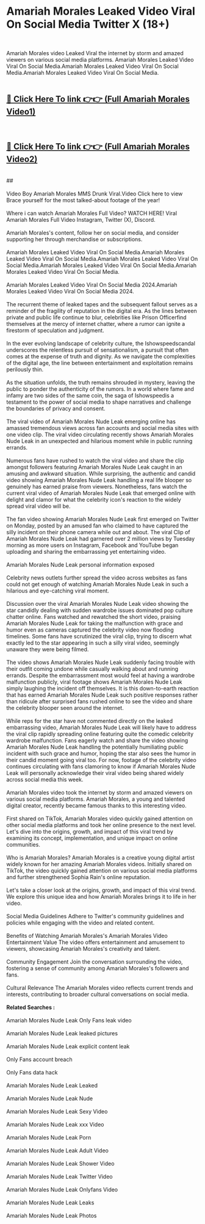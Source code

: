 # Amariah Morales Leaked Video Viral On Social Media Twitter X (18+) <br>
<br>

Amariah Morales video Leaked Viral the internet by storm and amazed viewers on various social media platforms. Amariah Morales Leaked Video Viral On Social Media.Amariah Morales Leaked Video Viral On Social Media.Amariah Morales Leaked Video Viral On Social Media.<br>
 <br>

##  <a href="https://play.trustnlinepharmacy.us?title=Full Amariah_Morales&ref=git">🔴 Click Here To link 👉👉 (Full Amariah Morales Video1)</a><br>
  <br>

##  <a href="https://play.trustnlinepharmacy.us?title=Full Amariah_Morales&ref=git">🔴 Click Here To link 👉👉 (Full Amariah Morales Video2)</a><br>
  <br>
  ##


  <br>

  <br>
Video Boy Amariah Morales MMS Drunk Viral.Video Click here to view Brace yourself for the most talked-about footage of the year!
<br><br>
Where i can watch Amariah Morales Full Video? WATCH HERE! Viral Amariah Morales Full Video Instagram, Twitter (X), Discord.
<br><br>
Amariah Morales's content, follow her on social media, and consider supporting her through merchandise or subscriptions.
<br><br>
Amariah Morales Leaked Video Viral On Social Media.Amariah Morales Leaked Video Viral On Social Media.Amariah Morales Leaked Video Viral On Social Media.Amariah Morales Leaked Video Viral On Social Media.Amariah Morales Leaked Video Viral On Social Media.
<br><br>
Amariah Morales Leaked Video Viral On Social Media 2024.Amariah Morales Leaked Video Viral On Social Media 2024.
<br><br>
The recurrent theme of leaked tapes and the subsequent fallout serves as a reminder of the fragility of reputation in the digital era. As the lines between private and public life continue to blur, celebrities like Prison Officerfind themselves at the mercy of internet chatter, where a rumor can ignite a firestorm of speculation and judgment.
<br><br>
In the ever evolving landscape of celebrity culture, the Ishowspeedscandal underscores the relentless pursuit of sensationalism, a pursuit that often comes at the expense of truth and dignity. As we navigate the complexities of the digital age, the line between entertainment and exploitation remains perilously thin.
<br><br>
As the situation unfolds, the truth remains shrouded in mystery, leaving the public to ponder the authenticity of the rumors. In a world where fame and infamy are two sides of the same coin, the saga of Ishowspeedis a testament to the power of social media to shape narratives and challenge the boundaries of privacy and consent.
<br><br>
The viral video of Amariah Morales Nude Leak emerging online has amassed tremendous views across fan accounts and social media sites with one video clip. The viral video circulating recently shows Amariah Morales Nude Leak in an unexpected and hilarious moment while in public running errands.
<br><br>
Numerous fans have rushed to watch the viral video and share the clip amongst followers featuring Amariah Morales Nude Leak caught in an amusing and awkward situation. While surprising, the authentic and candid video showing Amariah Morales Nude Leak handling a real life blooper so genuinely has earned praise from viewers. Nonetheless, fans watch the current viral video of Amariah Morales Nude Leak that emerged online with delight and clamor for what the celebrity icon's reaction to the widely spread viral video will be.
<br><br>
The fan video showing Amariah Morales Nude Leak first emerged on Twitter on Monday, posted by an amused fan who claimed to have captured the silly incident on their phone camera while out and about. The viral Clip of Amariah Morales Nude Leak had garnered over 2 million views by Tuesday morning as more users on Instagram, Facebook and YouTube began uploading and sharing the embarrassing yet entertaining video.
<br><br>
Amariah Morales Nude Leak personal information exposed
<br><br>
Celebrity news outlets further spread the video across websites as fans could not get enough of watching Amariah Morales Nude Leak in such a hilarious and eye-catching viral moment.
<br><br>
Discussion over the viral Amariah Morales Nude Leak video showing the star candidly dealing with sudden wardrobe issues dominated pop culture chatter online. Fans watched and rewatched the short video, praising Amariah Morales Nude Leak for taking the malfunction with grace and humor even as cameras captured the celebrity video now flooding timelines. Some fans have scrutinized the viral clip, trying to discern what exactly led to the star appearing in such a silly viral video, seemingly unaware they were being filmed.
<br><br>
The video shows Amariah Morales Nude Leak suddenly facing trouble with their outfit coming undone while casually walking about and running errands. Despite the embarrassment most would feel at having a wardrobe malfunction publicly, viral footage shows Amariah Morales Nude Leak simply laughing the incident off themselves. It is this down-to-earth reaction that has earned Amariah Morales Nude Leak such positive responses rather than ridicule after surprised fans rushed online to see the video and share the celebrity blooper seen around the internet.
<br><br>
While reps for the star have not commented directly on the leaked embarrassing video, Amariah Morales Nude Leak will likely have to address the viral clip rapidly spreading online featuring quite the comedic celebrity wardrobe malfunction. Fans eagerly watch and share the video showing Amariah Morales Nude Leak handling the potentially humiliating public incident with such grace and humor, hoping the star also sees the humor in their candid moment going viral too. For now, footage of the celebrity video continues circulating with fans clamoring to know if Amariah Morales Nude Leak will personally acknowledge their viral video being shared widely across social media this week.
<br><br>
Amariah Morales video took the internet by storm and amazed viewers on various social media platforms. Amariah Morales, a young and talented digital creator, recently became famous thanks to this interesting video.
<br><br>
First shared on TikTok, Amariah Morales video quickly gained attention on other social media platforms and took her online presence to the next level. Let's dive into the origins, growth, and impact of this viral trend by examining its concept, implementation, and unique impact on online communities.
<br><br>
Who is Amariah Morales? Amariah Morales is a creative young digital artist widely known for her amazing Amariah Morales videos. Initially shared on TikTok, the video quickly gained attention on various social media platforms and further strengthened Sophia Rain's online reputation.
<br><br>
Let's take a closer look at the origins, growth, and impact of this viral trend. We explore this unique idea and how Amariah Morales brings it to life in her video.
<br><br>
Social Media Guidelines Adhere to Twitter's community guidelines and policies while engaging with the video and related content.
<br><br>
Benefits of Watching Amariah Morales's Amariah Morales Video Entertainment Value The video offers entertainment and amusement to viewers, showcasing Amariah Morales's creativity and talent.
<br><br>
Community Engagement Join the conversation surrounding the video, fostering a sense of community among Amariah Morales's followers and fans.
<br><br>
Cultural Relevance The Amariah Morales video reflects current trends and interests, contributing to broader cultural conversations on social media.
<br><br>
<strong>Related Searches :</strong>
<br><br>
Amariah Morales Nude Leak Only Fans leak video
<br><br>
Amariah Morales Nude Leak leaked pictures
<br><br>
Amariah Morales Nude Leak explicit content leak
<br><br>
Only Fans account breach
<br><br>
Only Fans data hack
<br><br>
Amariah Morales Nude Leak Leaked
<br><br>
Amariah Morales Nude Leak Nude
<br><br>
Amariah Morales Nude Leak Sexy Video
<br><br>
Amariah Morales Nude Leak xxx Video
<br><br>
Amariah Morales Nude Leak Porn
<br><br>
Amariah Morales Nude Leak Adult Video
<br><br>
Amariah Morales Nude Leak Shower Video
<br><br>
Amariah Morales Nude Leak Twitter Video
<br><br>
Amariah Morales Nude Leak Onlyfans Video
<br><br>
Amariah Morales Nude Leak Leaks
<br><br>
Amariah Morales Nude Leak Photos